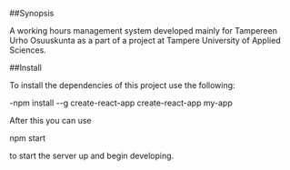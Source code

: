 ##Synopsis

A working hours management system developed mainly for Tampereen Urho Osuuskunta as a part of a project at Tampere University of Applied Sciences.

##Install

To install the dependencies of this project use the following:

-npm install --g create-react-app
create-react-app my-app

After this you can use 

npm start 

to start the server up and begin developing.
